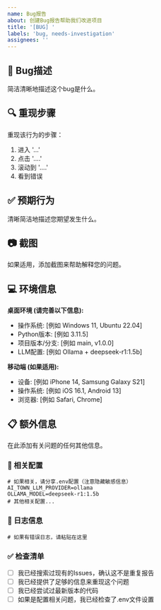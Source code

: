 ```yaml
---
name: Bug报告
about: 创建Bug报告帮助我们改进项目
title: '[BUG] '
labels: 'bug, needs-investigation'
assignees: ''
---
```


## 🐛 Bug描述
简洁清晰地描述这个bug是什么。

## 🔍 重现步骤
重现该行为的步骤：
1. 进入 '...'
2. 点击 '....'
3. 滚动到 '....'
4. 看到错误

## ✅ 预期行为
清晰简洁地描述您期望发生什么。

## 📷 截图
如果适用，添加截图来帮助解释您的问题。

## 💻 环境信息
**桌面环境 (请完善以下信息):**
 - 操作系统: [例如 Windows 11, Ubuntu 22.04]
 - Python版本: [例如 3.11.5]
 - 项目版本/分支: [例如 main, v1.0.0]
 - LLM配置: [例如 Ollama + deepseek-r1:1.5b]

**移动端 (如果适用):**
 - 设备: [例如 iPhone 14, Samsung Galaxy S21]
 - 操作系统: [例如 iOS 16.1, Android 13]
 - 浏览器: [例如 Safari, Chrome]

## 📋 额外信息
在此添加有关问题的任何其他信息。

### 🔧 相关配置
```env
# 如果相关，请分享.env配置（注意隐藏敏感信息）
AI_TOWN_LLM_PROVIDER=ollama
OLLAMA_MODEL=deepseek-r1:1.5b
# 其他相关配置...
```

### 📝 日志信息
```
# 如果有错误日志，请粘贴在这里
```

### ✅ 检查清单
- [ ] 我已经搜索过现有的Issues，确认这不是重复报告
- [ ] 我已经提供了足够的信息来重现这个问题
- [ ] 我已经尝试过最新版本的代码
- [ ] 如果是配置相关问题，我已经检查了.env文件设置

